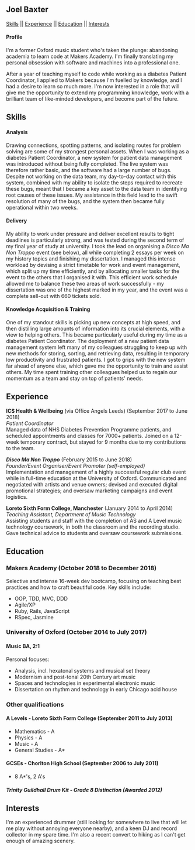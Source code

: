 ## Joel Baxter

[Skills](#skills) || [Experience](#experience) || [Education](#education) || [Interests](#interests)

#### Profile

I'm a former Oxford music student who's taken the plunge: abandoning academia to learn code at Makers Academy. I'm finally translating my personal obsession with software and machines into a professional one.

After a year of teaching myself to code while working as a diabetes Patient Coordinator, I applied to Makers because I'm fuelled by knowledge, and I had a desire to learn so much more. I'm now interested in a role that will give me the opportunity to extend my programming knowledge, work with a brilliant team of like-minded developers, and become part of the future.

## Skills<a name="skills"></a>

#### Analysis

Drawing connections, spotting patterns, and isolating routes for problem solving are some of my strongest personal assets. When I was working as a diabetes Patient Coordinator, a new system for patient data management was introduced without being fully completed. The live system was therefore rather basic, and the software had a large number of bugs. Despite not working on the data team, my day-to-day contact with this system, combined with my ability to isolate the steps required to recreate these bugs, meant that I became a key asset to the data team in identifying root causes of these issues. My assistance in this field lead to the swift resolution of many of the bugs, and the system then became fully operational within two weeks.

#### Delivery

My ability to work under pressure and deliver excellent results to tight deadlines is particularly strong, and was tested during the second term of my final year of study at university. I took the lead on organising a *Disco Ma Non Troppo* event (see below), all while completing 2 essays per week on my history topics and finishing my dissertation. I managed this intense workload by devising a strict timetable for work and event management, which split up my time efficiently, and by allocating smaller tasks for the event to the others that I organised it with. This efficient work schedule allowed me to balance these two areas of work successfully - my dissertation was one of the highest marked in my year, and the event was a complete sell-out with 660 tickets sold.

#### Knowledge Acquisition & Training

One of my standout skills is picking up new concepts at high speed, and then distilling large amounts of information into its crucial elements, with a view to helping others. This became particularly useful during my time as a diabetes Patient Coordinator. The deployment of a new patient data management system left many of my colleagues struggling to keep up with new methods for storing, sorting, and retrieving data, resulting in temporary low productivity and frustrated patients. I got to grips with the new system far ahead of anyone else, which gave me the opportunity to train and assist others. My time spent training other colleagues helped us to regain our momentum as a team and stay on top of patients' needs. 

## Experience<a name="experience"></a>

**ICS Health & Wellbeing** (via Office Angels Leeds) (September 2017 to June 2018)    
*Patient Coordinator*  
Managed data of NHS Diabetes Prevention Programme patients, and scheduled appointments and classes for 7000+ patients. Joined on a 12-week temporary contract, but stayed for 9 months due to my contributions to the team.

***Disco Ma Non Troppo*** (February 2015 to June 2018)   
*Founder/Event Organiser/Event Promoter (self-employed)*  
Implementation and management of a highly successful regular club event while in full-time education at the University of Oxford. Communicated and negotiated with artists and venue owners; devised and executed digital promotional strategies; and oversaw marketing campaigns and event logistics.

**Loreto Sixth Form College, Manchester** (January 2014 to April 2014)  
*Teaching Assistant, Department of Music Technology*  
Assisting students and staff with the completion of AS and A Level music technology coursework, in both the classroom and the recording studio. Gave technical advice to students and oversaw coursework submissions.

## Education<a name="education"></a>
### Makers Academy (October 2018 to December 2018)

Selective and intense 16-week dev bootcamp, focusing on teaching best practices and how to craft beautiful code. Key skills include:

* OOP, TDD, MVC, DDD
* Agile/XP
* Ruby, Rails, JavaScript
* RSpec, Jasmine

### University of Oxford (October 2014 to July 2017)
#### Music BA, 2:1

Personal focuses:
* Analysis, incl. hexatonal systems and musical set theory
* Modernism and post-tonal 20th Century art music
* Spaces and technologies in experimental electronic music
* Dissertation on rhythm and technology in early Chicago acid house

### Other qualifications
#### A Levels - Loreto Sixth Form College (September 2011 to July 2013)
* Mathematics - A
* Physics - A
* Music - A
* General Studies - A*

#### GCSEs - Chorlton High School (September 2006 to July 2011)
* 8 A*'s, 2 A's

##### Trinity Guildhall Drum Kit - Grade 8 Distinction (Awarded 2012)

## Interests<a name="interests"></a>

I'm an experienced drummer (still looking for somewhere to live that will let me play without annoying everyone nearby), and a keen DJ and record collector in my spare time. I'm also a recent convert to hiking as I can't get enough of amazing scenery.
